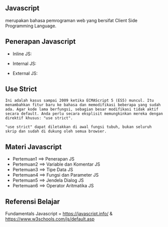 ## Javascript

merupakan bahasa pemrograman web yang bersifat Client Side Programming Language.

## Penerapan Javascript

- Inline JS:
	<script type="text/javascript">
		<a href="#" onclick="alert('Hai...!!!')"> Klik Aku </a>
	</script>

- Internal JS:
	<script type="text/javascript">
		alert('Selamat Datang');
	</script>

- External JS:
	<script type="text/javascript" src="skrip.js"></script>

## Use Strict
	Ini adalah kasus sampai 2009 ketika ECMAScript 5 (ES5) muncul. Itu menambahkan fitur baru ke bahasa dan memodifikasi beberapa yang sudah ada. Agar kode lama berfungsi, sebagian besar modifikasi tidak aktif secara default. Anda perlu secara eksplisit memungkinkan mereka dengan direktif khusus: "use strict".

	"use strict" dapat diletakkan di awal fungsi tubuh, bukan seluruh skrip dan sudah di dukung oleh semua browser.

## Materi Javascript

- Pertemuan1 ==> Penerapan JS
- Pertemuan2 ==> Variable dan Komentar JS
- Pertemuan3 ==> Tipe Data JS
- Pertemuan4 ==> Fungsi dan Parameter JS
- Pertemuan5 ==> Jendela Dialog JS
- Pertemuan6 ==> Operator Aritmatika JS

## Referensi Belajar

Fundamentals Javascript = https://javascript.info/ & https://www.w3schools.com/js/default.asp